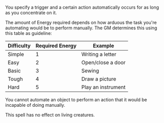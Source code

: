 You specify a trigger and a certain action automatically occurs for as long as you concentrate on it.

The amount of Energy required depends on how arduous the task you're automating would be to perform manually. The GM determines this using this table as guideline:

Difficulty|Required Energy|Example
---|---|---
Simple|1|Writing a letter
Easy|2|Open/close a door
Basic|3|Sewing
Tough|4|Draw a picture
Hard|5|Play an instrument


You cannot automate an object to perform an action that it would be incapable of doing manually.

This spell has no effect on living creatures.